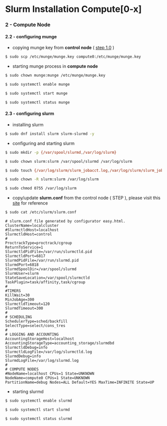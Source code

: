 # Slurm Installation Compute[0-x]

### 2 - Compute Node


#### 2.2 - configuring munge
- copying munge key from __control node__ ( [step 1.0](https://github.com/rcardona-os/mydocs/blob/main/hpc/slurm/slurm-installation-1-control.md) )
```bash
$ sudo scp /etc/munge/munge.key compute0:/etc/munge/munge.key
```
- starting munge process in __compute node__
```bash
$ sudo chown munge:munge /etc/munge/munge.key
```
```bash
$ sudo systemctl enable munge
```
```bash
$ sudo systemctl start munge
```
```bash
$ sudo systemctl status munge
```

#### 2.3 - configuring slurm
- installing slurm
```bash
$ sudo dnf install slurm slurm-slurmd -y
```
- configuring and starting slurm
```bash
$ sudo mkdir -p {/var/spool/slurmd,/var/log/slurm}
```
```bash
$ sudo chown slurm:slurm /var/spool/slurmd /var/log/slurm
```
```bash
$ sudo touch {/var/log/slurm/slurm_jobacct.log,/var/log/slurm/slurm_jobcomp.log}
```
```bash
$ sudo chown -R slurm:slurm /var/log/slurm
```
```bash
$ sudo chmod 0755 /var/log/slurm
```
 
- copy/update **slurm.conf** from the control node ( STEP ), please visit this [site](https://slurm.schedmd.com/configurator.easy.html) for reference
```bash
$ sudo cat /etc/slurm/slurm.conf
```
```text
# slurm.conf file generated by configurator easy.html.
ClusterName=localcluster
#SlurmctldHost=localhost
SlurmctldHost=control
#
ProctrackType=proctrack/cgroup
ReturnToService=1
SlurmctldPidFile=/var/run/slurmctld.pid
SlurmctldPort=6817
SlurmdPidFile=/var/run/slurmd.pid
SlurmdPort=6818
SlurmdSpoolDir=/var/spool/slurmd
SlurmUser=slurm
StateSaveLocation=/var/spool/slurmctld
TaskPlugin=task/affinity,task/cgroup
#
#TIMERS
KillWait=30
MinJobAge=300
SlurmctldTimeout=120
SlurmdTimeout=300
#
# SCHEDULING
SchedulerType=sched/backfill
SelectType=select/cons_tres
#
# LOGGING AND ACCOUNTING
AccountingStorageHost=localhost
AccountingStorageType=accounting_storage/slurmdbd
SlurmctldDebug=info
SlurmctldLogFile=/var/log/slurmctld.log
SlurmdDebug=info
SlurmdLogFile=/var/log/slurmd.log
#
# COMPUTE NODES
#NodeName=localhost CPUs=1 State=UNKNOWN
NodeName=compute0 CPUs=1 State=UNKNOWN
PartitionName=debug Nodes=ALL Default=YES MaxTime=INFINITE State=UP
```
- starting slurmd
```bash
$ sudo systemctl enable slurmd
```
```bash
$ sudo systemctl start slurmd
```
```bash
$ sudo systemctl status slurmd
```
